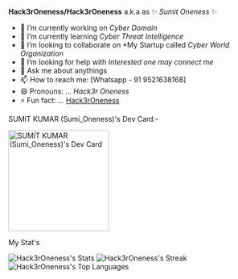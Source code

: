 **Hack3rOneness/Hack3rOneness** a.k.a as ✨ _Sumit Oneness_ ✨

- 🔭 I’m currently working on *Cyber Domain*
- 🌱 I’m currently learning *Cyber Threat Intelligence*
- 👯 I’m looking to collaborate on *My Startup called _Cyber World Organization_
- 🤔 I’m looking for help with *Interested one may connect me*
- 💬 Ask me about anythings
- 📫 How to reach me: [Whatsapp - 91 9521638168]
- 😄 Pronouns: ... *Hack3r Oneness*
- ⚡ Fun fact: ... [Hack3rOneness](https://hack3roneness.github.io/)

SUMIT KUMAR (Sumi_Oneness)'s Dev Card:- 

<a href="https://app.daily.dev/hack3r_oneness"><img src="https://api.daily.dev/devcards/4ea8876f537d4015b6b0250058b543da.png?r=uyw" width="200" alt="SUMIT KUMAR (Sumi_Oneness)'s Dev Card"/></a>


My Stat's 

![Hack3rOneness's Stats](https://github-readme-stats.vercel.app/api?username=Hack3rOneness&theme=blue-green&show_icons=true&hide_border=true&count_private=true) ![Hack3rOneness's Streak](https://github-readme-streak-stats.herokuapp.com/?user=Hack3rOneness&theme=blue-green&hide_border=true) ![Hack3rOneness's Top Languages](https://github-readme-stats.vercel.app/api/top-langs/?username=Hack3rOneness&theme=blue-green&show_icons=true&hide_border=true&layout=compact)
